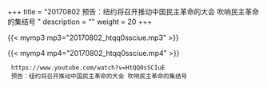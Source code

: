 +++
title = "20170802  预告：纽约将召开推动中国民主革命的大会 吹响民主革命的集结号 "
description = ""
weight = 20
+++

{{< mymp3 mp3="20170802_htqq0ssciue.mp3" >}}

{{< mymp4 mp4="20170802_htqq0ssciue.mp4" >}}

     https://www.youtube.com/watch?v=HtQQ0sSCIuE 
     预告：纽约将召开推动中国民主革命的大会 吹响民主革命的集结号 
     
